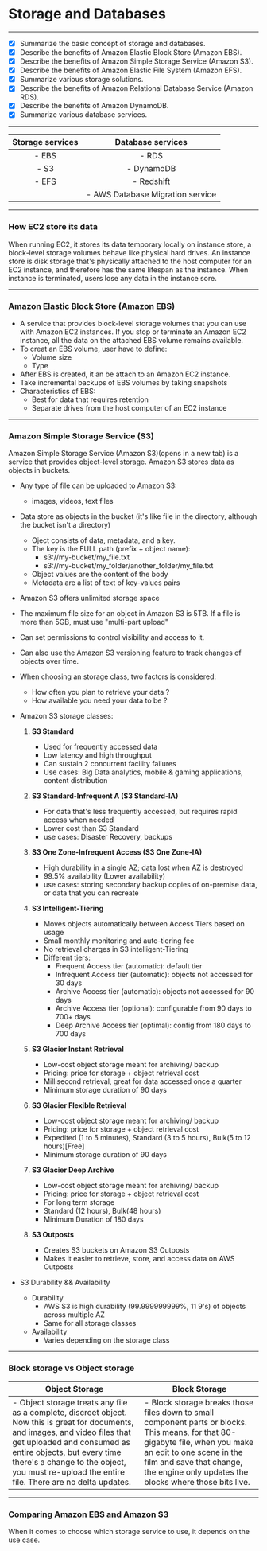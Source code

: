 # Storage and Databases

---

- [X] Summarize the basic concept of storage and databases.
- [X] Describe the benefits of Amazon Elastic Block Store (Amazon EBS).
- [X] Describe the benefits of Amazon Simple Storage Service (Amazon S3).
- [X] Describe the benefits of Amazon Elastic File System (Amazon EFS).
- [X] Summarize various storage solutions.
- [X] Describe the benefits of Amazon Relational Database Service (Amazon RDS).
- [X] Describe the benefits of Amazon DynamoDB.
- [X] Summarize various database services.

---
| Storage services | Database services                |
|:----------------:|:--------------------------------:|
| - EBS            | - RDS                            |
| - S3             | - DynamoDB                       |
| - EFS            | - Redshift                       |
|                  | - AWS Database Migration service |
---
### How EC2 store its data 

When running EC2, it stores its data temporary locally on instance store, a block-level storage volumes behave like physical hard drives.
An instance store is disk storage that's physically attached to the host computer for an EC2 instance, and therefore has the same lifespan as the instance.
When instance is terminated, users lose any data in the instance sore.

---
### Amazon Elastic Block Store (Amazon EBS)

- A service that provides block-level storage volumes that you can use with Amazon EC2 instances. If you stop or terminate an Amazon EC2 instance, all the data on the attached EBS volume remains available.
- To creat an EBS volume, user have to define:
    - Volume size
    - Type
- After EBS is created, it an be attach to an Amazon EC2 instance.
- Take incremental backups of EBS volumes by taking snapshots
- Characteristics of EBS:
    - Best for data that requires retention
    - Separate drives from the host computer of an EC2 instance

---
### Amazon Simple Storage Service (S3)

Amazon Simple Storage Service (Amazon S3)(opens in a new tab) is a service that provides object-level storage. Amazon S3 stores data as objects in buckets.

- Any type of file can be uploaded to Amazon S3:
    - images, videos, text files
- Data store as objects in the bucket (it's like file in the directory, although the bucket isn't a directory)
    - Oject consists of data, metadata, and a key.
    - The key is the FULL path (prefix + object name):
        - s3://my-bucket/my_file.txt
        - s3://my-bucket/my_folder/another_folder/my_file.txt
    - Object values are the content of the body
    - Metadata are a list of text of key-values pairs
- Amazon S3 offers unlimited storage space
- The maximum file size for an object in Amazon S3 is 5TB. If a file is more than 5GB, must use "multi-part upload"
- Can set permissions to control visibility and access to it.
- Can also use the Amazon S3 versioning feature to track changes of objects over time.
- When choosing an storage class, two factors is considered:
    - How often you plan to retrieve your data ?
    - How available you need your data to be ? 
- Amazon S3 storage classes:
    1. **S3 Standard**
        - Used for frequently accessed data
        - Low latency and high throughput
        - Can sustain 2 concurrent facility failures
        - Use cases: Big Data analytics, mobile & gaming applications, content distribution

    2. **S3 Standard-Infrequent A (S3 Standard-IA)**
        - For data that's less frequently accessed, but requires rapid access when needed
        - Lower cost than S3 Standard
        - use cases: Disaster Recovery, backups

    3. **S3 One Zone-Infrequent Access (S3 One Zone-IA)**
        - High durability in a single AZ; data lost when AZ is destroyed
        - 99.5% availability (Lower availability)
        - use cases: storing secondary backup copies of on-premise data, or data that you can recreate

    4. **S3 Intelligent-Tiering**
        - Moves objects automatically between Access Tiers based on usage
        - Small monthly monitoring and auto-tiering fee
        - No retrieval charges in S3 intelligent-Tiering
        - Different tiers:
            - Frequent Access tier (automatic): default tier
            - Infrequent Access tier (automatic): objects not accessed for 30 days
            - Archive Access tier (automatic): objects not accessed for 90 days
            - Archive Access tier (optional): configurable from 90 days to 700+ days
            - Deep Archive Access tier (optimal): config from 180 days to 700 days
        
    5. **S3 Glacier Instant Retrieval**
        - Low-cost object storage meant for archiving/ backup
        - Pricing: price for storage + object retrieval cost
        - Millisecond retrieval, great for data accessed once a quarter
        - Minimum storage duration of 90 days

    6. **S3 Glacier Flexible Retrieval**
        - Low-cost object storage meant for archiving/ backup
        - Pricing: price for storage + object retrieval cost
        - Expedited (1 to 5 minutes), Standard (3 to 5 hours), Bulk(5 to 12 hours)[Free]
        - Minimum storage duration of 90 days

    7. **S3 Glacier Deep Archive**
        - Low-cost object storage meant for archiving/ backup
        - Pricing: price for storage + object retrieval cost
        - For long term storage
        - Standard (12 hours), Bulk(48 hours)
        - Minimum Duration of 180 days

    8. **S3 Outposts**
        - Creates S3 buckets on Amazon S3 Outposts
        - Makes it easier to retrieve, store, and access data on AWS Outposts
    
- S3 Durability && Availability 
    - Durability 
        - AWS S3 is high durability (99.999999999%, 11 9's) of objects across multiple AZ
        - Same for all storage classes
    - Availability
        - Varies depending on the storage class


---
### Block storage vs Object storage

| Object Storage | Block Storage |
|----------------|---------------|
|- Object storage treats any file as a complete, discreet object. Now this is great for documents, and images, and video files that get uploaded and consumed as entire objects, but every time there's a change to the object, you must re-upload the entire file. There are no delta updates. | - Block storage breaks those files down to small component parts or blocks. This means, for that 80-gigabyte file, when you make an edit to one scene in the film and save that change, the engine only updates the blocks where those bits live. |
---
### Comparing Amazon EBS and Amazon S3

When it comes to choose which storage service to use, it depends on the use case.

